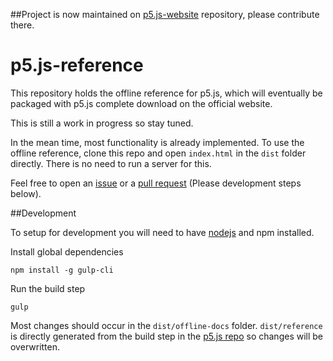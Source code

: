 ##Project is now maintained on [p5.js-website](https://github.com/processing/p5.js-website/tree/master/offline-reference) repository, please contribute there.

p5.js-reference
========

This repository holds the offline reference for p5.js, which will eventually be packaged with p5.js complete download on the official website.

This is still a work in progress so stay tuned.

In the mean time, most functionality is already implemented. To use the offline reference, clone this repo and open `index.html` in the `dist` folder directly. There is no need to run a server for this.

Feel free to open an [issue](https://github.com/limzykenneth/p5.js-reference/issues) or a [pull request](https://github.com/limzykenneth/p5.js-reference/pulls) (Please development steps below).

##Development

To setup for development you will need to have [nodejs](https://nodejs.org) and npm installed.

Install global dependencies

```
npm install -g gulp-cli
```

Run the build step

```
gulp
```

Most changes should occur in the `dist/offline-docs` folder. `dist/reference` is directly generated from the build step in the [p5.js repo](https://github.com/processing/p5.js) so changes will be overwritten.